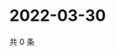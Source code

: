 # 2022-03-30

共 0 条

<!-- BEGIN WEIBO -->
<!-- 最后更新时间 Wed Mar 30 2022 13:11:50 GMT+0800 (China Standard Time) -->

<!-- END WEIBO -->
